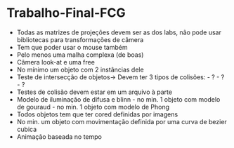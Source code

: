 # Trabalho-Final-FCG
- Todas as matrizes de projeções devem ser as dos labs, não pode usar bibliotecas para transformações de câmera
- Tem que poder usar o mouse também
- Pelo menos uma malha complexa (de boas)
- Câmera look-at e uma free
- No mínimo um objeto com 2 instâncias dele
- Teste de intersecção de objetos-> Devem ter 3 tipos de colisões:
                                  - ?
                                  - ?
                                  - ?
- Testes de colisão devem estar em um arquivo à parte
- Modelo de iluminação de difusa e blinn
      - no min. 1 objeto com modelo de gouraud
      - no min. 1 objeto com modelo de Phong
- Todos objetos tem que ter cored definidas por imagens
- No min. um objeto com movimentação definida por uma curva de bezier cubica
- Animação baseada no tempo
